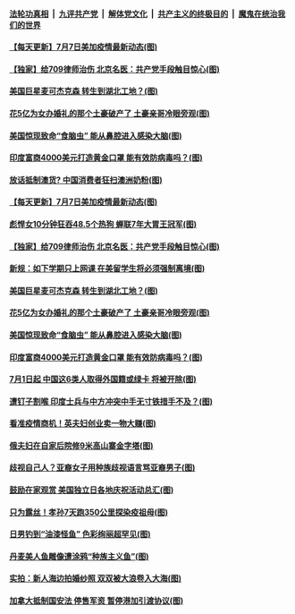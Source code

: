 ####  [法轮功真相](../../../../basic/blob/master/README.md?t=07072102) &nbsp;|&nbsp; [九评共产党](../../../../9ping.md/blob/master/README.md?t=07072102) &nbsp;|&nbsp; [解体党文化](../../../../jtdwh.md/blob/master/README.md?t=07072102)  &nbsp;|&nbsp; [共产主义的终极目的](../../../../gczydzjmd.md/blob/master/README.md?t=07072102) &nbsp;|&nbsp; [魔鬼在统治我们的世界](../../../../mgztzwmdsj.md/blob/master/README.md?t=07072102) 

#### [【每天更新】7月7日美加疫情最新动态(图)](../pages/p3/938379.md?t=07072102) 

#### [【独家】给709律师治伤 北京名医：共产党手段触目惊心(图)](../pages/p3/938882.md?t=07072102) 

#### [美国巨星麦可杰克森 转生到湖北工地？(图)](../pages/p3/938891.md?t=07072102) 

#### [花5亿为女办婚礼的那个土豪破产了 土豪亲哥冷眼旁观(图)](../pages/p3/938875.md?t=07072102) 

#### [美国惊现致命“食脑虫” 能从鼻腔进入感染大脑(图)](../pages/p3/938874.md?t=07072102) 

#### [印度富商4000美元打造黄金口罩 能有效防病毒吗？(图)](../pages/p3/938861.md?t=07072102) 

#### [放话抵制澳货? 中国消费者狂扫澳洲奶粉(图)](../pages/p3/938952.md?t=07072102) 

#### [【每天更新】7月7日美加疫情最新动态(图)](../pages/p3/938379.md?t=07072102) 

#### [彪悍女10分钟狂吞48.5个热狗 蝉联7年大胃王冠军(图)](../pages/p3/938907.md?t=07072102) 

#### [【独家】给709律师治伤 北京名医：共产党手段触目惊心(图)](../pages/p3/938882.md?t=07072102) 

#### [新规：如下学期只上网课 在美留学生将必须强制离境(图)](../pages/p3/938893.md?t=07072102) 

#### [美国巨星麦可杰克森 转生到湖北工地？(图)](../pages/p3/938891.md?t=07072102) 

#### [花5亿为女办婚礼的那个土豪破产了 土豪亲哥冷眼旁观(图)](../pages/p3/938875.md?t=07072102) 

#### [美国惊现致命“食脑虫” 能从鼻腔进入感染大脑(图)](../pages/p3/938874.md?t=07072102) 

#### [印度富商4000美元打造黄金口罩 能有效防病毒吗？(图)](../pages/p3/938861.md?t=07072102) 

#### [7月1日起 中国这6类人取得外国籍或绿卡 将被开除(图)](../pages/p3/938811.md?t=07072102) 

#### [遭钉子割喉 印度士兵与中方冲突中手无寸铁措手不及？(图)](../pages/p3/938808.md?t=07072102) 

#### [看准疫情商机！英夫妇创业卖一物大赚(图)](../pages/p3/938764.md?t=07072102) 

#### [俄夫妇在自家后院修9米高山寨金字塔(图)](../pages/p3/938763.md?t=07072102) 

#### [歧视自己人？亚裔女子用种族歧视语言骂亚裔男子(图)](../pages/p3/938719.md?t=07072102) 

#### [鼓励在家观赏 美国独立日各地庆祝活动总汇(图)](../pages/p3/938686.md?t=07072102) 

#### [只为露丝！孝孙7天跑350公里探染疫祖母(图)](../pages/p3/938682.md?t=07072102) 

#### [日男钓到“油漆怪鱼” 色彩绚丽超罕见(图)](../pages/p3/938680.md?t=07072102) 

#### [丹麦美人鱼雕像遭涂鸦“种族主义鱼”(图)](../pages/p3/938679.md?t=07072102) 

#### [实拍：新人海边拍婚纱照 双双被大浪卷入大海(图)](../pages/p3/938670.md?t=07072102) 

#### [加拿大抵制国安法 停售军资 暂停港加引渡协议(图)](../pages/p3/938612.md?t=07072102) 

